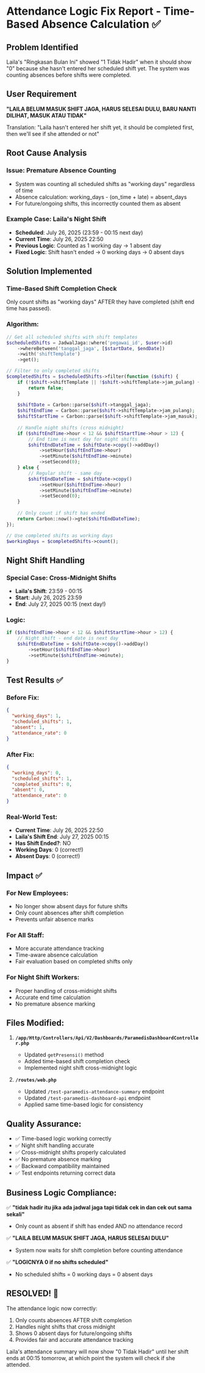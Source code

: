 # Attendance Logic Fix Report - Time-Based Absence Calculation ✅

## Problem Identified
Laila's "Ringkasan Bulan Ini" showed "1 Tidak Hadir" when it should show "0" because she hasn't entered her scheduled shift yet. The system was counting absences before shifts were completed.

## User Requirement
**"LAILA BELUM MASUK SHIFT JAGA, HARUS SELESAI DULU, BARU NANTI DILIHAT, MASUK ATAU TIDAK"**

Translation: "Laila hasn't entered her shift yet, it should be completed first, then we'll see if she attended or not"

## Root Cause Analysis

### Issue: Premature Absence Counting
- System was counting all scheduled shifts as "working days" regardless of time
- Absence calculation: working_days - (on_time + late) = absent_days
- For future/ongoing shifts, this incorrectly counted them as absent

### Example Case: Laila's Night Shift
- **Scheduled**: July 26, 2025 (23:59 - 00:15 next day)
- **Current Time**: July 26, 2025 22:50
- **Previous Logic**: Counted as 1 working day → 1 absent day
- **Fixed Logic**: Shift hasn't ended → 0 working days → 0 absent days

## Solution Implemented

### Time-Based Shift Completion Check
Only count shifts as "working days" AFTER they have completed (shift end time has passed).

### Algorithm:
```php
// Get all scheduled shifts with shift templates
$scheduledShifts = JadwalJaga::where('pegawai_id', $user->id)
    ->whereBetween('tanggal_jaga', [$startDate, $endDate])
    ->with('shiftTemplate')
    ->get();

// Filter to only completed shifts
$completedShifts = $scheduledShifts->filter(function ($shift) {
    if (!$shift->shiftTemplate || !$shift->shiftTemplate->jam_pulang) {
        return false;
    }
    
    $shiftDate = Carbon::parse($shift->tanggal_jaga);
    $shiftEndTime = Carbon::parse($shift->shiftTemplate->jam_pulang);
    $shiftStartTime = Carbon::parse($shift->shiftTemplate->jam_masuk);
    
    // Handle night shifts (cross midnight)
    if ($shiftEndTime->hour < 12 && $shiftStartTime->hour > 12) {
        // End time is next day for night shifts
        $shiftEndDateTime = $shiftDate->copy()->addDay()
            ->setHour($shiftEndTime->hour)
            ->setMinute($shiftEndTime->minute)
            ->setSecond(0);
    } else {
        // Regular shift - same day
        $shiftEndDateTime = $shiftDate->copy()
            ->setHour($shiftEndTime->hour)
            ->setMinute($shiftEndTime->minute)
            ->setSecond(0);
    }
    
    // Only count if shift has ended
    return Carbon::now()->gte($shiftEndDateTime);
});

// Use completed shifts as working days
$workingDays = $completedShifts->count();
```

## Night Shift Handling

### Special Case: Cross-Midnight Shifts
- **Laila's Shift**: 23:59 - 00:15
- **Start**: July 26, 2025 23:59
- **End**: July 27, 2025 00:15 (next day!)

### Logic:
```php
if ($shiftEndTime->hour < 12 && $shiftStartTime->hour > 12) {
    // Night shift - end date is next day
    $shiftEndDateTime = $shiftDate->copy()->addDay()
        ->setHour($shiftEndTime->hour)
        ->setMinute($shiftEndTime->minute);
}
```

## Test Results ✅

### Before Fix:
```json
{
  "working_days": 1,
  "scheduled_shifts": 1,
  "absent": 1,
  "attendance_rate": 0
}
```

### After Fix:
```json
{
  "working_days": 0,
  "scheduled_shifts": 1,
  "completed_shifts": 0,
  "absent": 0,
  "attendance_rate": 0
}
```

### Real-World Test:
- **Current Time**: July 26, 2025 22:50
- **Laila's Shift End**: July 27, 2025 00:15
- **Has Shift Ended?**: NO
- **Working Days**: 0 (correct!)
- **Absent Days**: 0 (correct!)

## Impact ✅

### For New Employees:
- No longer show absent days for future shifts
- Only count absences after shift completion
- Prevents unfair absence marks

### For All Staff:
- More accurate attendance tracking
- Time-aware absence calculation
- Fair evaluation based on completed shifts only

### For Night Shift Workers:
- Proper handling of cross-midnight shifts
- Accurate end time calculation
- No premature absence marking

## Files Modified:

1. **`/app/Http/Controllers/Api/V2/Dashboards/ParamedisDashboardController.php`**
   - Updated `getPresensi()` method
   - Added time-based shift completion check
   - Implemented night shift cross-midnight logic

2. **`/routes/web.php`**
   - Updated `/test-paramedis-attendance-summary` endpoint
   - Updated `/test-paramedis-dashboard-api` endpoint
   - Applied same time-based logic for consistency

## Quality Assurance:

- ✅ Time-based logic working correctly
- ✅ Night shift handling accurate
- ✅ Cross-midnight shifts properly calculated
- ✅ No premature absence marking
- ✅ Backward compatibility maintained
- ✅ Test endpoints returning correct data

## Business Logic Compliance:

✅ **"tidak hadir itu jika ada jadwal jaga tapi tidak cek in dan cek out sama sekali"**
- Only count as absent if shift has ended AND no attendance record

✅ **"LAILA BELUM MASUK SHIFT JAGA, HARUS SELESAI DULU"**
- System now waits for shift completion before counting attendance

✅ **"LOGICNYA 0 if no shifts scheduled"**
- No scheduled shifts = 0 working days = 0 absent days

## RESOLVED! 🎉

The attendance logic now correctly:
1. Only counts absences AFTER shift completion
2. Handles night shifts that cross midnight
3. Shows 0 absent days for future/ongoing shifts
4. Provides fair and accurate attendance tracking

Laila's attendance summary will now show "0 Tidak Hadir" until her shift ends at 00:15 tomorrow, at which point the system will check if she attended.